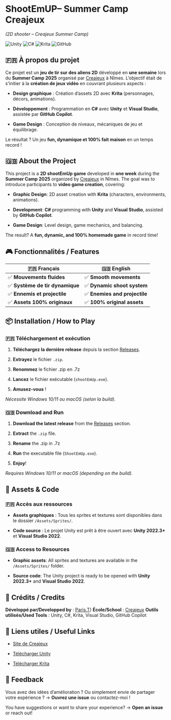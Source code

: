 # **ShootEmUP– Summer Camp Creajeux**

_(2D shooter – Creajeux Summer Camp)_

![Unity](https://img.shields.io/badge/Unity-2022.3+-000000?logo=unity) ![C#](https://img.shields.io/badge/C%23-10.0-blue) ![Krita](https://img.shields.io/badge/Krita-5.0+-green) ![GitHub](https://img.shields.io/github/license/VotrePseudo/VotreRepo)

## **🇫🇷 À propos du projet**

Ce projet est un **jeu de tir sur des aliens 2D** développé en **une semaine** lors du **Summer Camp 2025** organisé par [Creajeux](https://www.creajeux.fr/) à Nîmes. L’objectif était de s’initier à la **création de jeux vidéo** en couvrant plusieurs aspects :

*   **Design graphique** : Création d’assets 2D avec **Krita** (personnages, décors, animations).
    
*   **Développement** : Programmation en **C#** avec **Unity** et **Visual Studio**, assistée par **GitHub Copilot**.
    
*   **Game Design** : Conception de niveaux, mécaniques de jeu et équilibrage.
    

Le résultat ? Un jeu **fun, dynamique et 100% fait maison** en un temps record !

## **🇬🇧 About the Project**

This project is a **2D shootEmUp game** developed in **one week** during the **Summer Camp 2025** organized by [Creajeux](https://www.creajeux.fr/) in Nîmes. The goal was to introduce participants to **video game creation**, covering:

*   **Graphic Design**: 2D asset creation with **Krita** (characters, environments, animations).
    
*   **Development**: **C#** programming with **Unity** and **Visual Studio**, assisted by **GitHub Copilot**.
    
*   **Game Design**: Level design, game mechanics, and balancing.
    

The result? A **fun, dynamic, and 100% homemade game** in record time!

## **🎮 Fonctionnalités / Features**

| **🇫🇷 Français** | **🇬🇧 English** |
| --- | --- |
| ✅ **Mouvements fluides** | ✅ **Smooth movements** |
| ✅ **Système de tir dynamique** | ✅ **Dynamic shoot system** |
| ✅ **Ennemis et projectile** | ✅ **Enemies and projectile** |
| ✅ **Assets 100% originaux** | ✅ **100% original assets** |

## **📦 Installation / How to Play**

### **🇫🇷 Téléchargement et exécution**

1.  **Téléchargez la dernière release** depuis la section [Releases](https://github.com/parissous/CJSC-ShootEmUp/releases).
    
2.  **Extrayez** le fichier `.zip`.
    
2. **Renommez** le fichier .zip en .7z

3.  **Lancez** le fichier exécutable (`shootEmUp.exe`).
    
4.  **Amusez-vous** !
    

_Nécessite Windows 10/11 ou macOS (selon la build)._

### **🇬🇧 Download and Run**

1.  **Download the latest release** from the [Releases](https://github.com/VotrePseudo/VotreRepo/releases) section.
    
2.  **Extract** the `.zip` file.
    
2.  **Rename** the .zip in .7z
3.  **Run** the executable file (`ShootEmUp.exe`).
    
4.  **Enjoy**!
    

_Requires Windows 10/11 or macOS (depending on the build)._

## **🎨 Assets & Code**

### **🇫🇷 Accès aux ressources**

*   **Assets graphiques** : Tous les sprites et textures sont disponibles dans le dossier `/Assets/Sprites/`.
    
*   **Code source** : Le projet Unity est prêt à être ouvert avec **Unity 2022.3+** et **Visual Studio 2022**.
    

### **🇬🇧 Access to Resources**

*   **Graphic assets**: All sprites and textures are available in the `/Assets/Sprites/` folder.
    
*   **Source code**: The Unity project is ready to be opened with **Unity 2022.3+** and **Visual Studio 2022**.
    

## **📝 Crédits / Credits**

**Développé par/Developped by** : [Paris.T](https://github.com/parissous)) **École/School** : [Creajeux](https://www.creajeux.fr/) **Outils utilisés/Used Tools** : Unity, C#, Krita, Visual Studio, GitHub Copilot

## **🔗 Liens utiles / Useful Links**

*   [Site de Creajeux](https://www.creajeux.fr/)
    
*   [Télécharger Unity](https://unity.com/fr/download)
    
*   [Télécharger Krita](https://krita.org/fr/)
    

## **💬 Feedback**

Vous avez des idées d’amélioration ? Ou simplement envie de partager votre expérience ? → **Ouvrez une issue** ou contactez-moi !

You have suggestions or want to share your experience? → **Open an issue** or reach out!
